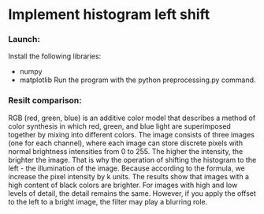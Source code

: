 # Implement histogram left shift

### Launch:
Install the following libraries:
- numpy
- matplotlib
Run the program with the python preprocessing.py command.

### Resilt comparison:
RGB (red, green, blue) is an additive color model that describes a method of color synthesis in which red, green, and blue light are superimposed together by mixing into different colors.
The image consists of three images (one for each channel), where each image can store discrete pixels with normal brightness intensities from 0 to 255.
The higher the intensity, the brighter the image. That is why the operation of shifting the histogram to the left - the illumination of the image. Because according to the formula, we increase the pixel intensity by k units.
The results show that images with a high content of black colors are brighter. For images with high and low levels of detail, the detail remains the same. However, if you apply the offset to the left to a bright image, the filter may play a blurring role.
